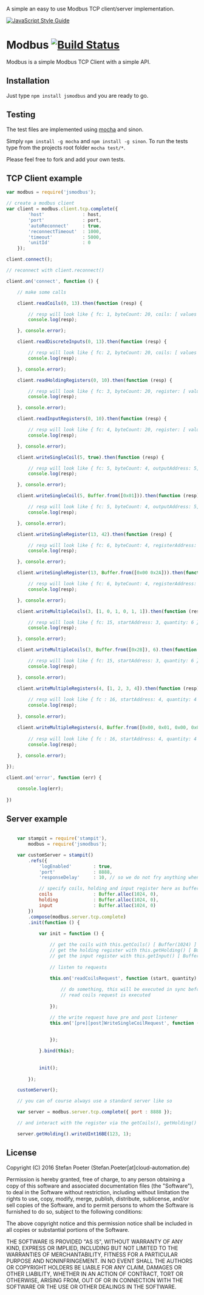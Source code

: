 A simple an easy to use Modbus TCP client/server implementation.

[![JavaScript Style Guide](https://cdn.rawgit.com/feross/standard/master/badge.svg)](https://github.com/feross/standard)

Modbus [![Build Status](https://travis-ci.org/Cloud-Automation/node-modbus.png)](https://travis-ci.org/Cloud-Automation/node-modbus)
========

Modbus is a simple Modbus TCP Client with a simple API.

Installation
------------

Just type `npm install jsmodbus` and you are ready to go.

Testing
-------

The test files are implemented using [mocha](https://github.com/visionmedia/mocha) and sinon.

Simply `npm install -g mocha` and `npm install -g sinon`. To run the tests type from the projects root folder `mocha test/*`.

Please feel free to fork and add your own tests.

TCP Client example
--------------
```javascript
var modbus = require('jsmodbus');

// create a modbus client
var client = modbus.client.tcp.complete({ 
        'host'              : host, 
        'port'              : port,
        'autoReconnect'     : true,
        'reconnectTimeout'  : 1000,
        'timeout'           : 5000,
        'unitId'            : 0
    });

client.connect();

// reconnect with client.reconnect()

client.on('connect', function () {

    // make some calls

    client.readCoils(0, 13).then(function (resp) {

        // resp will look like { fc: 1, byteCount: 20, coils: [ values 0 - 13 ], payload: <Buffer> } 
        console.log(resp);

    }, console.error);

    client.readDiscreteInputs(0, 13).then(function (resp) {

        // resp will look like { fc: 2, byteCount: 20, coils: [ values 0 - 13 ], payload: <Buffer> } 
        console.log(resp);

    }, console.error);

    client.readHoldingRegisters(0, 10).then(function (resp) {

        // resp will look like { fc: 3, byteCount: 20, register: [ values 0 - 10 ], payload: <Buffer> }
        console.log(resp); 

    }, console.error);

    client.readInputRegisters(0, 10).then(function (resp) {

	    // resp will look like { fc: 4, byteCount: 20, register: [ values 0 - 10 ], payload: <Buffer> }
	    console.log(resp);

    }, console.error);

    client.writeSingleCoil(5, true).then(function (resp) {

	    // resp will look like { fc: 5, byteCount: 4, outputAddress: 5, outputValue: true }
	    console.log(resp);

    }, console.error);

    client.writeSingleCoil(5, Buffer.from([0x01])).then(function (resp) {

	    // resp will look like { fc: 5, byteCount: 4, outputAddress: 5, outputValue: true }
	    console.log(resp);

    }, console.error);

    client.writeSingleRegister(13, 42).then(function (resp) {

	    // resp will look like { fc: 6, byteCount: 4, registerAddress: 13, registerValue: 42 }
	    console.log(resp);

    }, console.error);

    client.writeSingleRegister(13, Buffer.from([0x00 0x2A])).then(function (resp) {

	    // resp will look like { fc: 6, byteCount: 4, registerAddress: 13, registerValue: 42 }
	    console.log(resp);

    }, console.error);

    client.writeMultipleCoils(3, [1, 0, 1, 0, 1, 1]).then(function (resp) {

        // resp will look like { fc: 15, startAddress: 3, quantity: 6 }
        console.log(resp); 

    }, console.error);

    client.writeMultipleCoils(3, Buffer.from([0x2B]), 6).then(function (resp) {

        // resp will look like { fc: 15, startAddress: 3, quantity: 6 }
        console.log(resp); 

    }, console.error);

    client.writeMultipleRegisters(4, [1, 2, 3, 4]).then(function (resp) {
        
        // resp will look like { fc : 16, startAddress: 4, quantity: 4 }
        console.log(resp);
        
    }, console.error);

    client.writeMultipleRegisters(4, Buffer.from([0x00, 0x01, 0x00, 0x02, 0x00, 0x03, 0x00, 0x04]).then(function (resp) {
        
        // resp will look like { fc : 16, startAddress: 4, quantity: 4 }
        console.log(resp);
        
    }, console.error);

});

client.on('error', function (err) {

    console.log(err);
    
})
```

Server example
--------------
```javascript
    
    var stampit = require('stampit'),
        modbus = require('jsmodbus');

    var customServer = stampit()
        .refs({
            'logEnabled'        : true,
            'port'              : 8888,
            'responseDelay'     : 10, // so we do not fry anything when someone is polling this server

            // specify coils, holding and input register here as buffer or leave it for them to be new Buffer(1024)
            coils               : Buffer.alloc(1024, 0),
            holding             : Buffer.alloc(1024, 0),
            input               : Buffer.alloc(1024, 0)
        })
        .compose(modbus.server.tcp.complete)
        .init(function () {
        
            var init = function () {

                // get the coils with this.getCoils() [ Buffer(1024) ]
                // get the holding register with this.getHolding() [ Buffer(1024) ]
                // get the input register with this.getInput() [ Buffer(1024) ]                
              
                // listen to requests 

                this.on('readCoilsRequest', function (start, quantity) {
                
                    // do something, this will be executed in sync before the 
                    // read coils request is executed 
                    
                });

                // the write request have pre and post listener
                this.on('[pre][post]WriteSingleCoilRequest', function (address, value) {
                    
                    
                });

            }.bind(this);    
            
            
            init();
            
        });

    customServer();

    // you can of course always use a standard server like so

    var server = modbus.server.tcp.complete({ port : 8888 });

    // and interact with the register via the getCoils(), getHolding() and getInput() calls

    server.getHolding().writeUInt16BE(123, 1);
````

## License

Copyright (C) 2016 Stefan Poeter (Stefan.Poeter[at]cloud-automation.de)

Permission is hereby granted, free of charge, to any person obtaining a copy of this software and associated documentation files (the "Software"), to deal in the Software without restriction, including without limitation the rights to use, copy, modify, merge, publish, distribute, sublicense, and/or sell copies of the Software, and to permit persons to whom the Software is furnished to do so, subject to the following conditions:

The above copyright notice and this permission notice shall be included in all copies or substantial portions of the Software.

THE SOFTWARE IS PROVIDED "AS IS", WITHOUT WARRANTY OF ANY KIND, EXPRESS OR IMPLIED, INCLUDING BUT NOT LIMITED TO THE WARRANTIES OF MERCHANTABILITY, FITNESS FOR A PARTICULAR PURPOSE AND NONINFRINGEMENT. IN NO EVENT SHALL THE AUTHORS OR COPYRIGHT HOLDERS BE LIABLE FOR ANY CLAIM, DAMAGES OR OTHER LIABILITY, WHETHER IN AN ACTION OF CONTRACT, TORT OR OTHERWISE, ARISING FROM, OUT OF OR IN CONNECTION WITH THE SOFTWARE OR THE USE OR OTHER DEALINGS IN THE SOFTWARE.
